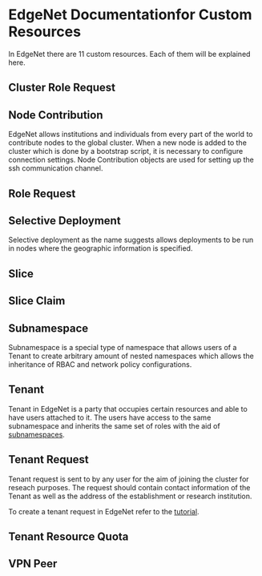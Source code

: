 # EdgeNet Documentationfor Custom Resources
In EdgeNet there are 11 custom resources. Each of them will be explained here.

## Cluster Role Request

## Node Contribution
EdgeNet allows institutions and individuals from every part of the world to contribute nodes to the global cluster. When a new node is added to the cluster which is done by a bootstrap script, it is necessary to configure connection settings. Node Contribution objects are used for setting up the ssh communication channel.

## Role Request

## Selective Deployment
Selective deployment as the name suggests allows deployments to be run in nodes where the geographic information is specified. 

## Slice

## Slice Claim

## Subnamespace
Subnamespace is a special type of namespace that allows users of a Tenant to create arbitrary amount of nested namespaces which allows the inheritance of RBAC and network policy configurations.

## Tenant
Tenant in EdgeNet is a party that occupies certain resources and able to have users attached to it. The users have access to the same subnamespace and inherits the same set of roles with the aid of [subnamespaces](#subnamespace).

## Tenant Request
Tenant request is sent to by any user for the aim of joining the cluster for reseach purposes. The request should contain contact information of the Tenant as well as the address of the establishment or research institution. 

To create a tenant request in EdgeNet refer to the [tutorial](tenant_registration.md).

## Tenant Resource Quota

## VPN Peer